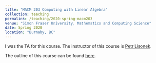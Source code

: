```yaml
---
title: "MACM 203 Computing with Linear Algebra"
collection: teaching
permalink: /teaching/2020-spring-macm203
venue: "Simon Fraser University, Mathematics and Computing Science"
date: Spring 2020
location: "Burnaby, BC"
---
```


I was the TA for this course. The instructor of this course is [Petr Lisonek](http://www.cecm.sfu.ca/~plisonek/). 

The outline of this course can be found [here](http://www.sfu.ca/outlines.html?2020/spring/macm/203/d100).

